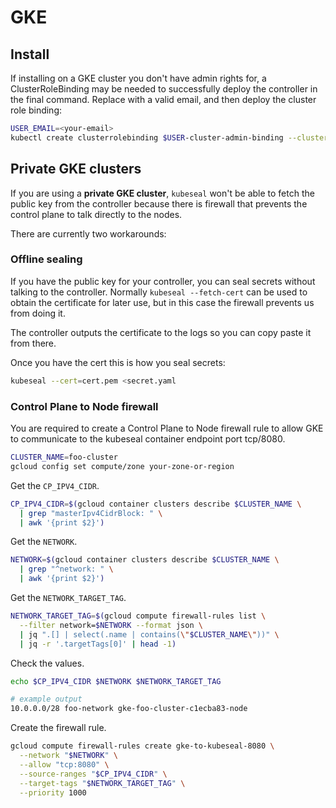 # GKE

## Install

If installing on a GKE cluster you don't have admin rights for, a ClusterRoleBinding may be needed to successfully deploy the controller in the final command.  Replace <your-email> with a valid email, and then deploy the cluster role binding:

```bash
USER_EMAIL=<your-email>
kubectl create clusterrolebinding $USER-cluster-admin-binding --clusterrole=cluster-admin --user=$USER_EMAIL
```

## Private GKE clusters

If you are using a **private GKE cluster**, `kubeseal` won't be able to fetch the public key from the controller
because there is firewall that prevents the control plane to talk directly to the nodes.

There are currently two workarounds:

### Offline sealing

If you have the public key for your controller, you can seal secrets without talking to the controller.
Normally `kubeseal --fetch-cert` can be used to obtain the certificate for later use, but in this case the firewall prevents us from doing it.

The controller outputs the certificate to the logs so you can copy paste it from there.

Once you have the cert this is how you seal secrets:

```bash
kubeseal --cert=cert.pem <secret.yaml
```

### Control Plane to Node firewall

You are required to create a Control Plane to Node firewall rule to allow GKE to communicate to the kubeseal container endpoint port tcp/8080.

```bash
CLUSTER_NAME=foo-cluster
gcloud config set compute/zone your-zone-or-region
```

Get the `CP_IPV4_CIDR`.

```bash
CP_IPV4_CIDR=$(gcloud container clusters describe $CLUSTER_NAME \
  | grep "masterIpv4CidrBlock: " \
  | awk '{print $2}')
```

Get the `NETWORK`.

```bash
NETWORK=$(gcloud container clusters describe $CLUSTER_NAME \
  | grep "^network: " \
  | awk '{print $2}')
```

Get the `NETWORK_TARGET_TAG`.

```bash
NETWORK_TARGET_TAG=$(gcloud compute firewall-rules list \
  --filter network=$NETWORK --format json \
  | jq ".[] | select(.name | contains(\"$CLUSTER_NAME\"))" \
  | jq -r '.targetTags[0]' | head -1)
```

Check the values.

```bash
echo $CP_IPV4_CIDR $NETWORK $NETWORK_TARGET_TAG

# example output
10.0.0.0/28 foo-network gke-foo-cluster-c1ecba83-node
```

Create the firewall rule.

```bash
gcloud compute firewall-rules create gke-to-kubeseal-8080 \
  --network "$NETWORK" \
  --allow "tcp:8080" \
  --source-ranges "$CP_IPV4_CIDR" \
  --target-tags "$NETWORK_TARGET_TAG" \
  --priority 1000
```
